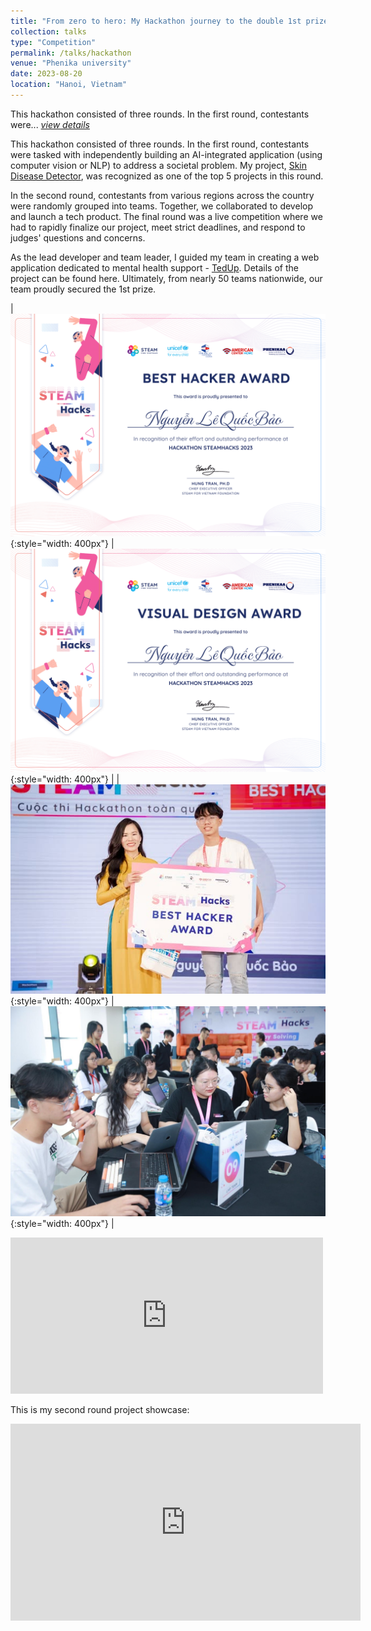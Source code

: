 ```yaml
---
title: "From zero to hero: My Hackathon journey to the double 1st prize awards"
collection: talks
type: "Competition"
permalink: /talks/hackathon
venue: "Phenika university"
date: 2023-08-20
location: "Hanoi, Vietnam"
---
```


This hackathon consisted of three rounds. In the first round, contestants were... [*view details*](/posts/hackathon)

This hackathon consisted of three rounds. In the first round, contestants were tasked with independently building an AI-integrated application (using computer vision or NLP) to address a societal problem. My project, [Skin Disease Detector](https://github.com/kyle-paul/Skin-Disease-Detector), was recognized as one of the top 5 projects in this round.

In the second round, contestants from various regions across the country were randomly grouped into teams. Together, we collaborated to develop and launch a tech product. The final round was a live competition where we had to rapidly finalize our project, meet strict deadlines, and respond to judges' questions and concerns. 

As the lead developer and team leader, I guided my team in creating a web application dedicated to mental health support - [TedUp](https://github.com/kyle-paul/TedUP). Details of the project can be found here. Ultimately, from nearly 50 teams nationwide, our team proudly secured the 1st prize.

| ![](/assets/images/steamhack/hacker.png){:style="width: 400px"} | ![](/assets/images/steamhack/uiux.png){:style="width: 400px"} |
| ![](/assets/images/steamhack/1.jpg){:style="width: 400px"} | ![](/assets/images/steamhack/2.jpg){:style="width: 400px"} |

<iframe src="https://www.facebook.com/plugins/post.php?href=https%3A%2F%2Fwww.facebook.com%2Fsteamforvietnam.org%2Fposts%2Fpfbid02ozA9pqf4Pnm5hTdJumSvW8hHEAHd8cJTkc9i5kJ2mSiaHDPm9cM9cKU1brJwBe1xl&show_text=true&width=500" width="500" height="250" style="border:none;overflow:hidden" scrolling="no" frameborder="0" allowfullscreen="true" allow="autoplay; clipboard-write; encrypted-media; picture-in-picture; web-share"></iframe>

This is my second round project showcase:
<iframe width="560" height="315" src="https://www.youtube.com/embed/EkW7s3Nhtyc?si=dyXs5fotN2f_x72K" title="YouTube video player" frameborder="0" allow="accelerometer; autoplay; clipboard-write; encrypted-media; gyroscope; picture-in-picture; web-share" referrerpolicy="strict-origin-when-cross-origin" allowfullscreen></iframe>